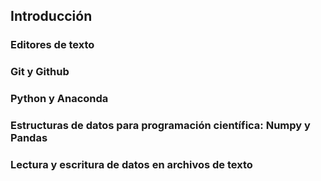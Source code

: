 ## Introducción



### Editores de texto



### Git y Github



### Python y Anaconda



### Estructuras de datos para programación científica: Numpy y Pandas



### Lectura y escritura de datos en archivos de texto